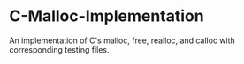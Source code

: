 # C-Malloc-Implementation
An implementation of C's malloc, free, realloc, and calloc with corresponding testing files.
